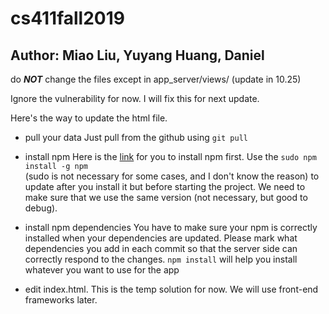 # cs411fall2019
## Author: Miao Liu, Yuyang Huang, Daniel
do ***NOT*** change the files except in app_server/views/ (update in 10.25)

Ignore the vulnerability for now. I will fix this for next update.

Here's the way to update the html file.

- pull your data
Just pull from the github using `git pull`

- install npm
Here is the [link](https://nodejs.org/en/download/) for you to install npm first. Use the
`sudo npm install -g npm`  
(sudo is not necessary for some cases, and I don't know the reason) to update after you install it but before starting the project. We need to make sure that we use the same version (not necessary, but good to debug).

- install npm dependencies
You have to make sure your npm is correctly installed when your dependencies are updated.
Please mark what dependencies you add in each commit so that the server side can correctly respond to the changes.
`npm install` will help you install whatever you want to use for the app

- edit index.html. This is the temp solution for now. We will use front-end frameworks later.
